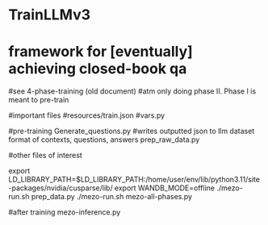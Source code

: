 # TrainLLMv3
# framework for [eventually] achieving closed-book qa
#see 4-phase-training (old document)
#atm only doing phase II.  Phase I is meant to pre-train

#important files
#resources/train.json
#vars.py

#pre-training
Generate_questions.py
#writes outputted json to llm dataset format of contexts, questions, answers
prep_raw_data.py


#other files of interest

export LD_LIBRARY_PATH=$LD_LIBRARY_PATH:/home/user/env/lib/python3.11/site-packages/nvidia/cusparse/lib/
export WANDB_MODE=offline
./mezo-run.sh prep_data.py
./mezo-run.sh mezo-all-phases.py

#after training
mezo-inference.py

